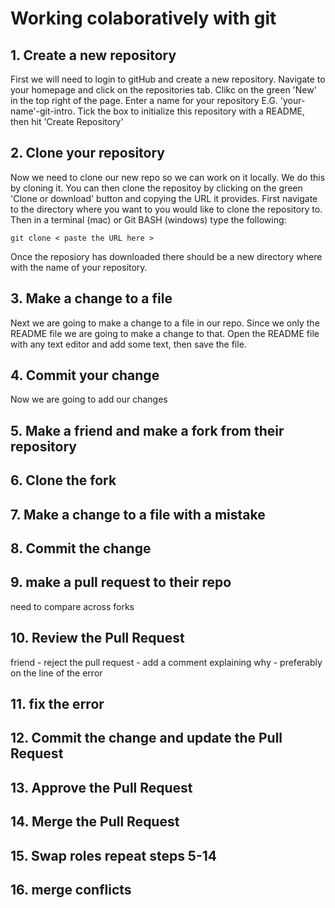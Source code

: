 # Working colaboratively with git

## 1. Create a new repository
First we will need to login to gitHub and create a new repository. Navigate to your homepage and click on the repositories tab. Clikc on the green 'New' in the top right of the page. Enter a name for your repository E.G. 'your-name'-git-intro. Tick the box to initialize this repository with a README, then hit 'Create Repository'

## 2. Clone your repository
Now we need to clone our new repo so we can work on it locally. We do this by cloning it. You can then clone the repositoy by clicking on the green 'Clone or download' button and copying the URL it provides. First navigate to the directory where you want to you would like to clone the repository to. Then in a terminal (mac) or Git BASH (windows) type the following:
```
git clone < paste the URL here >
``` 
Once the reposiory has downloaded there should be a new directory where with the name of your repository.

## 3. Make a change to a file
Next we are going to make a change to a file in our repo. Since we only the README file we are going to make a change to that. Open the README file with any text editor and add some text, then save the file.

## 4. Commit your change
Now we are going to add our changes


## 5. Make a friend and make a fork from their repository

## 6. Clone the fork

## 7. Make a change to a file with a mistake

## 8. Commit the change

## 9. make a pull request to their repo 
need to compare across forks

## 10. Review the Pull Request
friend - reject the pull request - add a comment explaining why - preferably on the line of the error

## 11. fix the error

## 12. Commit the change and update the Pull Request

## 13. Approve the Pull Request

## 14. Merge the Pull Request

## 15. Swap roles repeat steps 5-14 

## 16. merge conflicts
